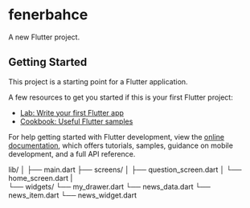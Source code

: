 # fenerbahce

A new Flutter project.

## Getting Started

This project is a starting point for a Flutter application.

A few resources to get you started if this is your first Flutter project:

- [Lab: Write your first Flutter app](https://docs.flutter.dev/get-started/codelab)
- [Cookbook: Useful Flutter samples](https://docs.flutter.dev/cookbook)

For help getting started with Flutter development, view the
[online documentation](https://docs.flutter.dev/), which offers tutorials,
samples, guidance on mobile development, and a full API reference.


lib/
│
├── main.dart
├── screens/
│    ├── question_screen.dart
│    └── home_screen.dart
|    
└── widgets/
     └── my_drawer.dart
     └── news_data.dart
     └── news_item.dart
     └── news_widget.dart
     
